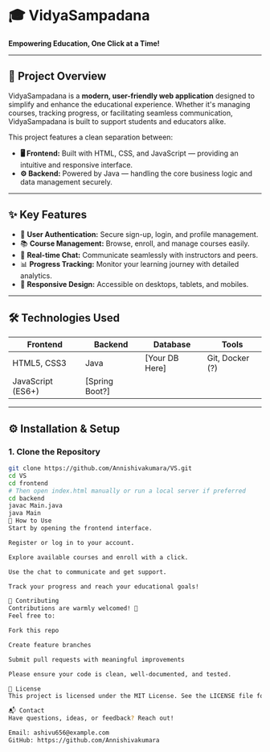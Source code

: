 # 🎓 VidyaSampadana

**Empowering Education, One Click at a Time!**

---

## 🚀 Project Overview

VidyaSampadana is a **modern, user-friendly web application** designed to simplify and enhance the educational experience. Whether it's managing courses, tracking progress, or facilitating seamless communication, VidyaSampadana is built to support students and educators alike.

This project features a clean separation between:

- **🖥️ Frontend:** Built with HTML, CSS, and JavaScript — providing an intuitive and responsive interface.
- **⚙️ Backend:** Powered by Java — handling the core business logic and data management securely.

---

## ✨ Key Features

- 🔐 **User Authentication:** Secure sign-up, login, and profile management.
- 📚 **Course Management:** Browse, enroll, and manage courses easily.
- 💬 **Real-time Chat:** Communicate seamlessly with instructors and peers.
- 📊 **Progress Tracking:** Monitor your learning journey with detailed analytics.
- 🔄 **Responsive Design:** Accessible on desktops, tablets, and mobiles.

---

## 🛠️ Technologies Used

| Frontend           | Backend           | Database         | Tools           |
|--------------------|-------------------|------------------|-----------------|
| HTML5, CSS3        | Java              | [Your DB Here]   | Git, Docker (?) |
| JavaScript (ES6+)  | [Spring Boot?]    |                  |                 |

---

## ⚙️ Installation & Setup

### 1. Clone the Repository

```bash
git clone https://github.com/Annishivakumara/VS.git
cd VS
cd frontend
# Then open index.html manually or run a local server if preferred
cd backend
javac Main.java
java Main
🎯 How to Use
Start by opening the frontend interface.

Register or log in to your account.

Explore available courses and enroll with a click.

Use the chat to communicate and get support.

Track your progress and reach your educational goals!

🤝 Contributing
Contributions are warmly welcomed! 🎉
Feel free to:

Fork this repo

Create feature branches

Submit pull requests with meaningful improvements

Please ensure your code is clean, well-documented, and tested.

📄 License
This project is licensed under the MIT License. See the LICENSE file for details.

📬 Contact
Have questions, ideas, or feedback? Reach out!

Email: ashivu656@example.com
GitHub: https://github.com/Annishivakumara
